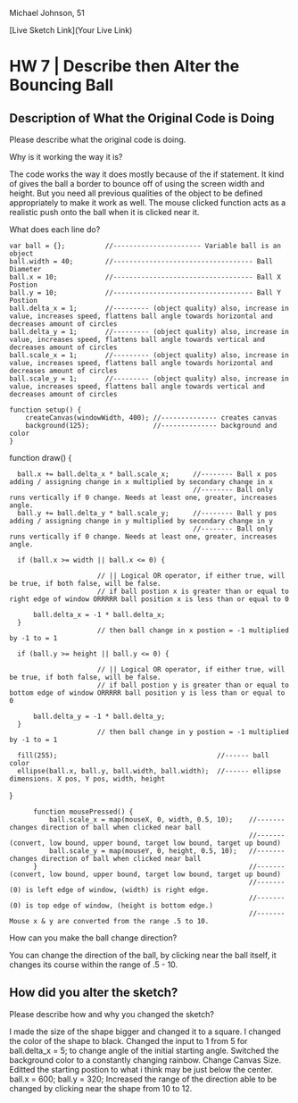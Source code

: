 Michael Johnson, 51

[Live Sketch Link](Your Live Link)


# HW 7 | Describe then Alter the Bouncing Ball

## Description of What the Original Code is Doing

Please describe what the original code is doing.

Why is it working the way it is?

The code works the way it does mostly because of the if statement. It kind of gives the ball a border to bounce off of using the screen width and height.
But you need all previous qualities of the object to be defined appropriately to make it work as well.
The mouse clicked function acts as a realistic push onto the ball when it is clicked near it.


What does each line do?

    var ball = {};          //---------------------- Variable ball is an object
    ball.width = 40;        //----------------------------------- Ball Diameter
    ball.x = 10;            //----------------------------------- Ball X Postion
    ball.y = 10;            //----------------------------------- Ball Y Postion
    ball.delta_x = 1;       //--------- (object quality) also, increase in value, increases speed, flattens ball angle towards horizontal and decreases amount of circles
    ball.delta_y = 1;       //--------- (object quality) also, increase in value, increases speed, flattens ball angle towards vertical and decreases amount of circles
    ball.scale_x = 1;       //--------- (object quality) also, increase in value, increases speed, flattens ball angle towards horizontal and decreases amount of circles
    ball.scale_y = 1;       //--------- (object quality) also, increase in value, increases speed, flattens ball angle towards vertical and decreases amount of circles

    function setup() {
        createCanvas(windowWidth, 400); //-------------- creates canvas
        background(125);                //-------------- background and color
    }


  function draw() {

      ball.x += ball.delta_x * ball.scale_x;      //-------- Ball x pos adding / assigning change in x multiplied by secondary change in x
                                                  //-------- Ball only runs vertically if 0 change. Needs at least one, greater, increases angle.
      ball.y += ball.delta_y * ball.scale_y;      //-------- Ball y pos adding / assigning change in y multiplied by secondary change in y
                                                  //-------- Ball only runs vertically if 0 change. Needs at least one, greater, increases angle.

      if (ball.x >= width || ball.x <= 0) {

                          // || Logical OR operator, if either true, will be true, if both false, will be false.
                          // if ball postion x is greater than or equal to right edge of window ORRRRR ball position x is less than or equal to 0

          ball.delta_x = -1 * ball.delta_x;
      }
                          // then ball change in x postion = -1 multiplied by -1 to = 1

      if (ball.y >= height || ball.y <= 0) {

                          // || Logical OR operator, if either true, will be true, if both false, will be false.
                          // if ball postion y is greater than or equal to bottom edge of window ORRRRR ball position y is less than or equal to 0

          ball.delta_y = -1 * ball.delta_y;
      }
                          // then ball change in y postion = -1 multiplied by -1 to = 1

      fill(255);                                        //------ ball color
      ellipse(ball.x, ball.y, ball.width, ball.width);  //------ ellipse dimensions. X pos, Y pos, width, height
  }

          function mousePressed() {
              ball.scale_x = map(mouseX, 0, width, 0.5, 10);    //------- changes direction of ball when clicked near ball
                                                                //------- (convert, low bound, upper bound, target low bound, target up bound)
              ball.scale_y = map(mouseY, 0, height, 0.5, 10);   //------- changes direction of ball when clicked near ball
          }                                                     //------- (convert, low bound, upper bound, target low bound, target up bound)
                                                                //------- (0) is left edge of window, (width) is right edge.
                                                                //------- (0) is top edge of window, (height is bottom edge.)
                                                                //------- Mouse x & y are converted from the range .5 to 10.


How can you make the ball change direction?

You can change the direction of the ball, by clicking near the ball itself, it changes its course within the range of .5 - 10.




## How did you alter the sketch?

Please describe how and why you changed the sketch?

I made the size of the shape bigger and changed it to a square.
I changed the color of the shape to black.
Changed the input to 1 from 5 for ball.delta_x = 5; to change angle of the initial starting angle.
Switched the background color to a constantly changing rainbow.
Change Canvas Size.
Editted the starting postion to what i think may be just below the center. ball.x = 600; ball.y = 320;
Increased the range of the direction able to be changed by clicking near the shape from 10 to 12.
